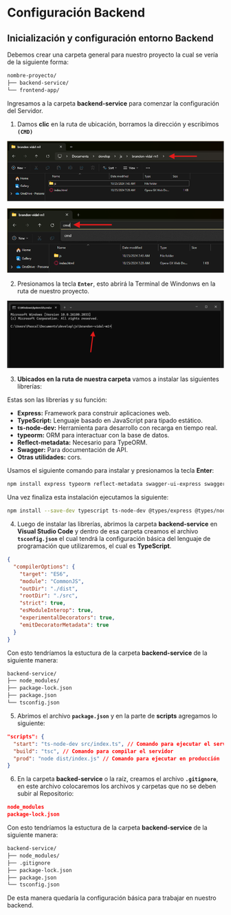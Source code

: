 # Configuración Backend

## Inicialización y configuración entorno Backend

Debemos crear una carpeta general para nuestro proyecto la cual se vería de la siguiente forma:

``` bash
nombre-proyecto/
├── backend-service/
└── frontend-app/
```

Ingresamos a la carpeta **backend-service** para comenzar la configuración del Servidor.

1. Damos **clic** en la ruta de ubicación, borramos la dirección y escribimos **`(CMD)`**

![alt text](img/3/image-3.png)

![alt text](img/3/image-4.png)

2. Presionamos la tecla **`Enter`**, esto abrirá la Terminal de Windonws en la ruta de nuestro proyecto.

![alt text](img/3/image-5.png)

3. **Ubicados en la ruta de nuestra carpeta** vamos a instalar las siguientes librerías:

Estas son las librerías y su función:

  - **Express:** Framework para construir aplicaciones web.
  - **TypeScript:** Lenguaje basado en JavaScript para tipado estático.
  - **ts-node-dev:** Herramienta para desarrollo con recarga en tiempo real.
  - **typeorm:** ORM para interactuar con la base de datos.
  - **Reflect-metadata:** Necesario para TypeORM.
  - **Swagger:** Para documentación de API.
  - **Otras utilidades:** cors.

Usamos el siguiente comando para instalar y presionamos la tecla **Enter**:

``` bash
npm install express typeorm reflect-metadata swagger-ui-express swagger-jsdoc cors sqlite3
```

Una vez finaliza esta instalación ejecutamos la siguiente:

``` bash
npm install --save-dev typescript ts-node-dev @types/express @types/node @types/cors @types/swagger-ui-express @types/swagger-jsdoc @types/sqlite3
```

4. Luego de instalar las librerías, abrimos la carpeta **backend-service** en **Visual Studio Code** y dentro de esa carpeta creamos el archivo **`tsconfig.json`** el cual tendrá la configuración básica del lenguaje de programación que utilizaremos, el cual es **TypeScript**.

``` json
{
  "compilerOptions": {
    "target": "ES6",
    "module": "CommonJS",
    "outDir": "./dist",
    "rootDir": "./src",
    "strict": true,
    "esModuleInterop": true,
    "experimentalDecorators": true,
    "emitDecoratorMetadata": true
  }
}
```

Con esto tendríamos la estuctura de la carpeta **backend-service** de la siguiente manera:

``` bash
backend-service/
├── node_modules/
├── package-lock.json
├── package.json
└── tsconfig.json
```

5. Abrimos el archivo **`package.json`** y en la parte de **scripts** agregamos lo siguiente:

``` json
"scripts": {
  "start": "ts-node-dev src/index.ts", // Comando para ejecutar el servidor
  "build": "tsc", // Comando para compilar el servidor
  "prod": "node dist/index.js" // Comando para ejecutar en producción
}
```

6. En la carpeta **backed-service** o la raíz, creamos el archivo **`.gitignore`**, en este archivo colocaremos los archivos y carpetas que no se deben subir al Repositorio:

``` json
node_modules
package-lock.json
```

Con esto tendríamos la estuctura de la carpeta **backend-service** de la siguiente manera:

``` bash
backend-service/
├── node_modules/
├── .gitignore
├── package-lock.json
├── package.json
└── tsconfig.json
```

De esta manera quedaría la configuración básica para trabajar en nuestro backend.